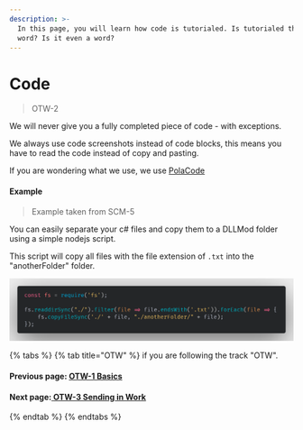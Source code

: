 ```yaml
---
description: >-
  In this page, you will learn how code is tutorialed. Is tutorialed the right
  word? Is it even a word?
---
```


# Code

> OTW-2

We will never give you a fully completed piece of code - with exceptions.

We always use code screenshots instead of code blocks, this means you have to read the code instead of copy and pasting.

If you are wondering what we use, we use [PolaCode ](https://github.com/octref/polacode)

#### Example

> Example taken from SCM-5

You can easily separate your c\# files and copy them to a DLLMod folder using a simple nodejs script.

This script will copy all files with the file extension of `.txt` into the "anotherFolder" folder.

![Code snippet from script.js](../.gitbook/assets/example-code-otw2.png)

{% tabs %}
{% tab title="OTW" %}
if you are following the track "OTW".

#### Previous page: [OTW-1 Basics](basics.md)

#### Next page:[ ](code.md)[OTW-3 Sending in Work](sending-in-work.md)
{% endtab %}
{% endtabs %}

